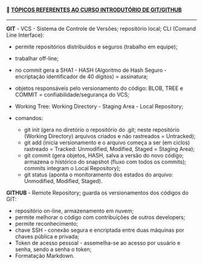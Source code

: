 #### :pencil:	<u>TÓPICOS REFERENTES AO CURSO INTRODUTÓRIO DE GIT/GITHUB</u> 		

-----------



**GIT** - VCS - Sistema de Controle de Versões; repositório local; CLI (Comand Line Interface):

- permite repositórios distribuídos e seguros (trabalho em equipe);

-  trabalhar off-line;

- no commit gera a SHA1 - HASH (Algoritmo de Hash Seguro - encriptação identificador de 40 dígitos) = assinatura;

- objetos responsáveis pelo versionamento do código: BLOB, TREE e COMMIT = confiabilidade/segurança do VCS;

- Working Tree: Working Directory - Staging Area - Local Repository;

- comandos:

  - git init (gera no diretório o repositório do .git; neste repositório (Working Directory) arquivos criados e não rastreados = Untracked);
  - git add (inicia versionamento e o arquivo começa a ser (em ciclos) rastreado = Tracked: Unmodified, Modified, Staged = Staging Area); 
  - git commit (gera objetos, HASH, salva a versão do novo código; armazena o histórico do snapshot (fluxo com todos os commits); commits integram o Local Repository);
  - git status (aponta o monitoramento dos estados do arquivo: Unmodified, Modified, Staged).

  

**GITHUB** - Remote Repository; guarda os versionamentos dos códigos do GIT:

- repositório on-line, armazenamento em nuvem;
- permite melhorar o código com contribuições de outros developers;
- permite reconhecimento;
- chave SSH - conexão segura e encriptada entre duas máquinas por chaves pública e privada;
- Token de acesso pessoal - assemelha-se ao acesso por usuário e senha, sendo a senha o token;
- Formatação Markdown.

